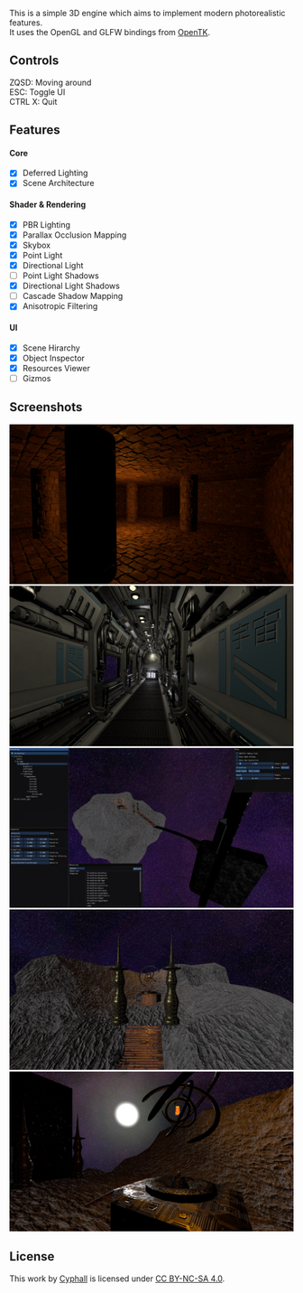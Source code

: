 
This is a simple 3D engine which aims to implement modern photorealistic features.<br/>
It uses the OpenGL and GLFW bindings from [OpenTK](https://github.com/opentk/opentk).

## Controls

ZQSD: Moving around<br/>
ESC: Toggle UI<br/>
CTRL X: Quit

## Features

#### Core

- [x] Deferred Lighting
- [x] Scene Architecture

#### Shader & Rendering

- [x] PBR Lighting
- [x] Parallax Occlusion Mapping
- [x] Skybox
- [x] Point Light
- [x] Directional Light
- [ ] Point Light Shadows
- [x] Directional Light Shadows
- [ ] Cascade Shadow Mapping
- [x] Anisotropic Filtering

#### UI

- [x] Scene Hirarchy
- [x] Object Inspector
- [x] Resources Viewer
- [ ] Gizmos

## Screenshots

![](Cyph3D/screenshots/01.jpg?raw=true "Dungeon Scene")
![](Cyph3D/screenshots/02.jpg?raw=true "Spaceship Scene")
![](Cyph3D/screenshots/03.jpg?raw=true "ImGui Interface")
![](Cyph3D/screenshots/04.jpg?raw=true "Alien Alter Scene #1")
![](Cyph3D/screenshots/05.jpg?raw=true "Alien Alter Scene #2")

## License

This work by [Cyphall](https://github.com/Cyphall) is licensed under [CC BY-NC-SA 4.0](https://creativecommons.org/licenses/by-nc-sa/4.0).
